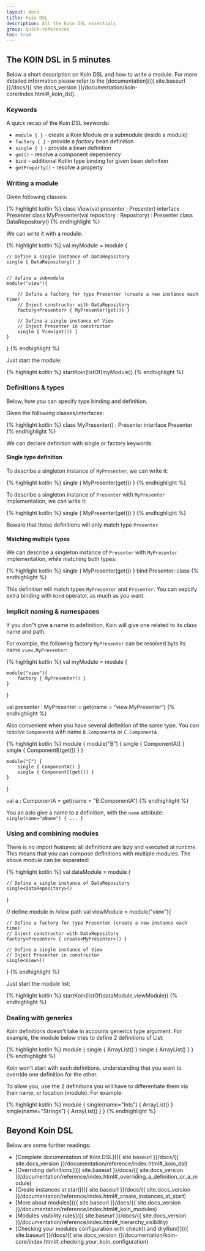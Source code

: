 ```yaml
---
layout: docs
title: Koin DSL
description: All the Koin DSL essentials
group: quick-references
toc: true
---
```


## The KOIN DSL in 5 minutes

Below a short description on Koin DSL and how to write a module. For more detailed information please refer to the [documentation]({{ site.baseurl }}/docs/{{ site.docs_version }}/documentation/koin-core/index.html#_koin_dsl).

### Keywords

A quick recap of the Koin DSL keywords:

* `module { }` - create a Koin Module or a submodule (inside a module)
* `factory { }` - provide a *factory* bean definition
* `single { }` - provide a bean definition
* `get()` - resolve a component dependency
* `bind` - additional Kotlin type binding for given bean definition
* `getProperty()` - resolve a property

### Writing a module

Given following classes:

{% highlight kotlin %}
class View(val presenter : Presenter)
interface Presenter
class MyPresenter(val repository : Repository) : Presenter
class DataRepository()
{% endhighlight %}

We can write it with a module:

{% highlight kotlin %}
val myModule = module {

    // Define a single instance of DataRepository
    single { DataRepository() }


    // define a submodule
    module("view"){

        // Define a factory for type Presenter (create a new instance each time)
        // Inject constructor with DataRepository
        factory<Presenter> { MyPresenter(get()) }
        
        // Define a single instance of View
        // Inject Presenter in constructor
        single { View(get()) }
    }
} 
{% endhighlight %}

Just start the module:

{% highlight kotlin %}
startKoin(listOf(myModule))
{% endhighlight %}

### Definitions & types

Below, how you can specify type binding and definition.

Given the following classes/interfaces:

{% highlight kotlin %}
class MyPresenter() : Presenter
interface Presenter
{% endhighlight %}

We can declare definition with single or factory keywords.

#### Single type definition

To describe a singleton instance of `MyPresenter`, we can write it:

{% highlight kotlin %}
single { MyPresenter(get()) }
{% endhighlight %}

To describe a singleton instance of `Presenter` with `MyPresenter` implementation, we can write it:

{% highlight kotlin %}
single<Presenter> { MyPresenter(get()) }
{% endhighlight %}

Beware that those definitions will only match type `Presenter`.

#### Matching multiple types

We can describe a singleton instance of `Presenter` with `MyPresenter` implementation, while matching both types:

{% highlight kotlin %}
single { MyPresenter(get()) } bind Presenter::class
{% endhighlight %}

This definition will match types `MyPresenter` and `Presenter`. You can sepcify extra binding with `bind` operator, as much as you want.

### Implicit naming & namespaces

If you don"t give a name to adefinition, Koin will give one related to its class name and path.

For example, the following factory `MyPresenter` can be resolved byts its name `view.MyPresenter`:

{% highlight kotlin %}
val myModule = module {
    
    module("view"){
        factory { MyPresenter() }
    }
} 

val presenter : MyPresenter = get(name = "view.MyPresenter")
{% endhighlight %}

Also convenient when you have several definition of the same type. You can resolve `ComponentA` with name `B.ComponentA` or `C.ComponentA`

{% highlight kotlin %}
module {
    module("B") {
        single { ComponentA() }
        single { ComponentB(get()) }
    }

    module("C") {
        single { ComponentA() }
        single { ComponentC(get()) }
    }
}

val a : ComponentA = get(name = "B.ComponentA")
{% endhighlight %}

You an aslo give a name to a definition, with the `name` attribute: `single(name="aName") { ... }`

### Using and combining modules

There is no import features: all definitions are lazy and executed at runtime. This means that you can compose definitions with multiple modules. The above module can be separated:

{% highlight kotlin %} 
val dataModule = module {

    // Define a single instance of DataRepository
    single<DataRepository>()
} 

// define module in /view path
val viewModule = module("view"){

    // Define a factory for type Presenter (create a new instance each time)
    // Inject constructor with DataRepository
    factory<Presenter> { create<MyPresenter>() }

    // Define a single instance of View
    // Inject Presenter in constructor
    single<View>()
}
{% endhighlight %}

Just start the module list:

{% highlight kotlin %}
startKoin(listOf(dataModule,viewModule))
{% endhighlight %}

### Dealing with generics

Koin definitions doesn't take in accounts generics type argument. For example, the module below tries to define 2 definitions of List:

{% highlight kotlin %}
module {
    single { ArrayList<Int>() }
    single { ArrayList<String>() }
}
{% endhighlight %}

Koin won't start with such definitions, understanding that you want to override one definition for the other.

To allow you, use the 2 definitions you will have to differentiate them via their name, or location (module). For example:

{% highlight kotlin %}
module {
    single(name="Ints") { ArrayList<Int>() }
    single(name="Strings") { ArrayList<String>() }
}
{% endhighlight %}

## Beyond Koin DSL

Below are some further readings:

* [Complete documentation of Koin DSL]({{ site.baseurl }}/docs/{{ site.docs_version }}/documentation/reference/index.html#_koin_dsl)
* [Overriding definitions]({{ site.baseurl }}/docs/{{ site.docs_version }}/documentation/reference/index.html#_overriding_a_definition_or_a_module)
* [Create instances at start]({{ site.baseurl }}/docs/{{ site.docs_version }}/documentation/reference/index.html#_create_instances_at_start)
* [More about modules]({{ site.baseurl }}/docs/{{ site.docs_version }}/documentation/reference/index.html#_koin_modules)
* [Modules visibility rules]({{ site.baseurl }}/docs/{{ site.docs_version }}/documentation/reference/index.html#_hierarchy_visibility)
* [Checking your modules configuration with check() and dryRun()]({{ site.baseurl }}/docs/{{ site.docs_version }}/documentation/koin-core/index.html#_checking_your_koin_configuration)
